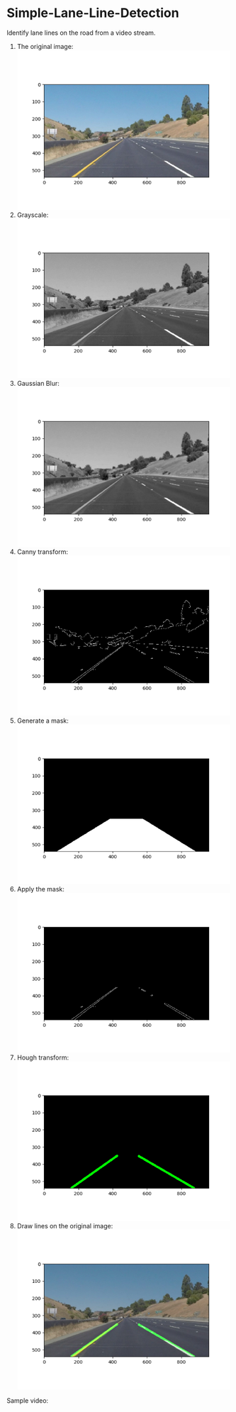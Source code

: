 # Simple-Lane-Line-Detection
Identify lane lines on the road from a video stream.

1. The original image:
![alt text](https://github.com/qswawrq/Simple-Lane-Line-Detection/blob/master/resource/README_images/1.png)
2. Grayscale:
![alt text](https://github.com/qswawrq/Simple-Lane-Line-Detection/blob/master/resource/README_images/2.png)
3. Gaussian Blur:
![alt text](https://github.com/qswawrq/Simple-Lane-Line-Detection/blob/master/resource/README_images/3.png)
4. Canny transform:
![alt text](https://github.com/qswawrq/Simple-Lane-Line-Detection/blob/master/resource/README_images/4.png)
5. Generate a mask:
![alt text](https://github.com/qswawrq/Simple-Lane-Line-Detection/blob/master/resource/README_images/5.png)
6. Apply the mask:
![alt text](https://github.com/qswawrq/Simple-Lane-Line-Detection/blob/master/resource/README_images/6.png)
7. Hough transform:
![alt text](https://github.com/qswawrq/Simple-Lane-Line-Detection/blob/master/resource/README_images/7.png)
8. Draw lines on the original image:
![alt text](https://github.com/qswawrq/Simple-Lane-Line-Detection/blob/master/resource/README_images/8.png)

Sample video:
